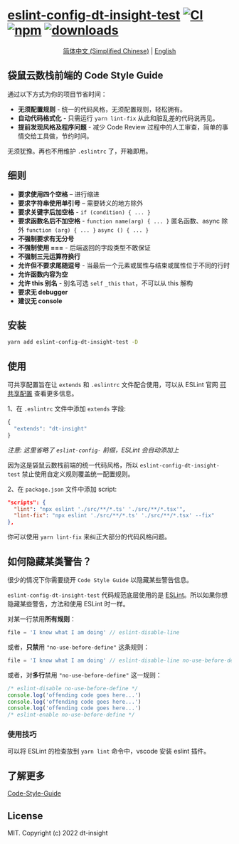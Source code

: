 # [eslint-config-dt-insight-test]([homepage-url]) [![CI][ci-image]][ci-url] [![npm][npm-image]][npm-url] [![downloads][downloads-image]][downloads-url]

[ci-image]: https://github.com/liuxy0551/eslint-config-dt-insight-test/actions/workflows/CI.yml/badge.svg?branch=master
[ci-url]: https://github.com/liuxy0551/eslint-config-dt-insight-test/actions/workflows/CI.yml
[npm-image]: https://img.shields.io/npm/v/eslint-config-dt-insight-test.svg
[npm-url]: https://npmjs.org/package/eslint-config-dt-insight-test
[downloads-image]: https://img.shields.io/npm/dm/eslint-config-dt-insight-test.svg
[downloads-url]: https://npmjs.org/package/eslint-config-dt-insight-test
[homepage-url]: https://github.com/liuxy0551/eslint-config-dt-insight-test

<p align="center">
  <a href="./README_CN.md">简体中文 (Simplified Chinese)</a> | 
  <a href="./README.md">English</a> 
</p>

## 袋鼠云数栈前端的 Code Style Guide

通过以下方式为你的项目节省时间：

- **无须配置规则** - 统一的代码风格，无须配置规则，轻松拥有。
- **自动代码格式化** - 只需运行 `yarn lint-fix` 从此和脏乱差的代码说再见。
- **提前发现风格及程序问题** - 减少 Code Review 过程中的人工审查，简单的事情交给工具做，节约时间。

无须犹豫。再也不用维护 `.eslintrc` 了，开箱即用。

## 细则

- **要求使用四个空格** – 进行缩进
- **要求字符串使用单引号** – 需要转义的地方除外
- **要求关键字后加空格** - `if (condition) { ... }`
- **要求函数名后不加空格** - `function name(arg) { ... }` 匿名函数、async 除外 `function (arg) { ... }` `async () { ... }`
- **不强制要求有无分号**
- **不强制使用 ===** - 后端返回的字段类型不敢保证
- **不强制三元运算符换行**
- **允许但不要求尾随逗号** - 当最后一个元素或属性与结束或属性位于不同的行时
- **允许函数内容为空**
- **允许 this 别名** - 别名可选 `self` `_this` `that`，不可以从 this 解构
- **要求无 debugger**
- **建议无 console**

## 安装

``` bash
yarn add eslint-config-dt-insight-test -D
```

## 使用

可共享配置旨在让 `extends` 和 `.eslintrc` 文件配合使用，可以从 ESLint 官网 [可共享配置](http://eslint.org/docs/developer-guide/shareable-configs) 查看更多信息。

1、在 `.eslintrc` 文件中添加 `extends` 字段:

``` js
{
  "extends": "dt-insight"
}
```

*注意: 这里省略了 `eslint-config-` 前缀，ESLint 会自动添加上*

因为这是袋鼠云数栈前端的统一代码风格，所以 `eslint-config-dt-insight-test` 禁止使用自定义规则覆盖统一配置规则。

2、在 `package.json` 文件中添加 script:

``` json
"scripts": {
  "lint": "npx eslint './src/**/*.ts' './src/**/*.tsx'",
  "lint-fix": "npx eslint './src/**/*.ts' './src/**/*.tsx' --fix"
},
```

你可以使用 `yarn lint-fix` 来纠正大部分的代码风格问题。

## 如何隐藏某类警告？

很少的情况下你需要绕开 `Code Style Guide` 以隐藏某些警告信息。

`eslint-config-dt-insight-test` 代码规范底层使用的是 [ESLint](http://eslint.org/)。所以如果你想隐藏某些警告，方法和使用 ESLint 时一样。

对某一行禁用**所有规则**：
```js
file = 'I know what I am doing' // eslint-disable-line
```

或者，**只禁**用 `"no-use-before-define"` 这条规则：
```js
file = 'I know what I am doing' // eslint-disable-line no-use-before-define
```

或者，对**多行**禁用 `"no-use-before-define"` 这一规则：
```js
/* eslint-disable no-use-before-define */
console.log('offending code goes here...')
console.log('offending code goes here...')
console.log('offending code goes here...')
/* eslint-enable no-use-before-define */
```

### 使用技巧

可以将 ESLint 的检查放到 `yarn lint` 命令中，vscode 安装 eslint 插件。


## 了解更多

[Code-Style-Guide](https://github.com/liuxy0551/Code-Style-Guide)

## License

MIT. Copyright (c) 2022 dt-insight
